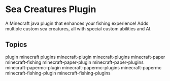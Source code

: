 # Sea Creatures Plugin

A Minecraft java plugin that enhances your fishing experience! Adds multiple custom sea creatures, all with special custom abilities and AI.

## Topics

plugin minecraft plugins minecraft-plugin minecraft-plugins minecraft-paper minecraft-fishing minecraft-paper-plugin minecraft-paper-plugins minecraft-papermc-plugin minecraft-papermc-plugins minecraft-papermc minecraft-fishing-plugin minecraft-fishing-plugins
